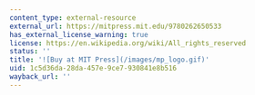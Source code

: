 ```yaml
---
content_type: external-resource
external_url: https://mitpress.mit.edu/9780262650533
has_external_license_warning: true
license: https://en.wikipedia.org/wiki/All_rights_reserved
status: ''
title: '![Buy at MIT Press](/images/mp_logo.gif)'
uid: 1c5d36da-28da-457e-9ce7-930841e8b516
wayback_url: ''
---
```


